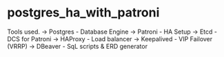 # postgres_ha_with_patroni
Tools used.
-> Postgres - Database Engine
-> Patroni - HA Setup
-> Etcd - DCS for Patroni
-> HAProxy - Load balancer
-> Keepalived - VIP Failover (VRRP)
-> DBeaver - SqL scripts & ERD generator